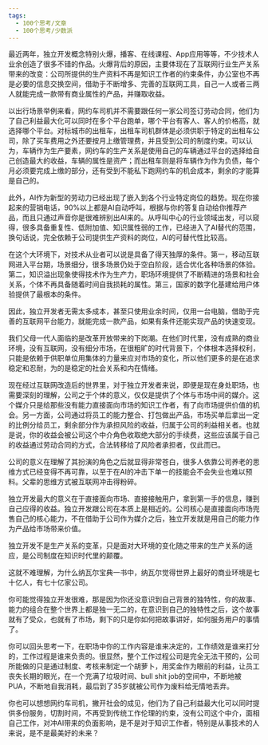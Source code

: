 ```yaml
---
tags:
  - 100个思考/文章
  - 100个思考/少数派
---
```


最近两年，独立开发概念特别火爆，播客、在线课程、App应用等等，不少技术人业余创造了很多不错的作品。火爆背后的原因，主要体现在了互联网行业生产关系带来的改变：公司所提供的生产资料不再是知识工作者的约束条件，办公室也不再是必要的信息交换空间，借助于不断增多、完善的互联网工具，自己一人或者三两人就能完成一款带有商业属性的产品，并赚取收益。

以出行场景举例来看，网约车司机并不需要跟任何一家公司签订劳动合同，他们为了自己利益最大化可以同时在多个平台跑单，哪个平台有客人、客人的价格高，就选择哪个平台。对标城市的出租车，出租车司机群体是必须供职于特定的出租车公司，除了买车费用之外还要按月上缴管理费，并且受到公司的制度约束。可以认为，车辆作为生产要素，网约车的生产关系是使用自己的车辆通过平台的选择给自己创造最大的收益，车辆的属性是资产；而出租车则是将车辆作为作为负债，每个月必须要完成上缴的部分，还有受到不能私下跑网约车的机会成本，剩余的才能算是自己的。

此外，AI作为新型的劳动力已经出现了嵌入到各个行业特定岗位的趋势。现在你接起来的营销电话，90%以上都是AI自动呼叫，根据与你的答复自动给你推荐产品，而且只通过声音你是很难辨别出AI来的。从呼叫中心的行业领域出发，可以窥得，很多具备重复性、低附加值、知识属性弱的工作，已经进入了AI替代的范围，换句话说，完全依赖于公司提供生产资料的岗位，AI的可替代性比较高。

在这个大环境下，对技术从业者可以说是具备了得天独厚的条件。第一，移动互联网进入平台期，场景细分，很多场景仍处于空白阶段，适合优化各种场景的体验。第二，知识溢出现象使得技术作为生产力，职场环境提供了不断精进的场景和社会关系，个体不再具备随着时间自我损耗的属性。第三，国家的数字化基建给用户体验提供了最根本的条件。

因此，独立开发者无需太多成本，甚至只使用业余时间，仅用一台电脑，借助于完善的互联网平台能力，就能完成一款产品，如果有条件还能实现产品的快速变现。

我们父母一代人面临的是改革开放带来的下岗潮。在他们时代里，没有成熟的商业环境，没有互联网，没有细分市场，在很粗旷的时代背景下，个体根本选择权利，只能是依赖于供职单位用集体的力量来应对市场的变化，所以他们更多的是在追求稳定和忍耐，为的是稳定的社会关系和内在情绪。

现在经过互联网改造后的世界里，对于独立开发者来说，即便是现在身处职场，也需要深刻的理解，公司之于个体的意义，仅仅是提供了个体与市场中间的媒介。这个媒介只是给那些没有能力直接面向市场的知识工作者，有了向市场提供价值的机会。另一方面，公司通过将员工的能力整合、打包做出产品，市场买单后拿出一定的比例分给员工，剩余部分作为承担风险的收益，归属于公司的利益相关者。也就是说，你的收益会被公司这个中介角色收取绝大部分的手续费，这些应该属于自己的收益通过劳动合同的方式，合法转移给了风险者承担者，仅此而已。

公司的意义在理解了其扮演的角色之后就显得非常苍白，很多人依靠公司养老的思维方式已经变得不再可靠，以至于在AI的冲击下单一的技能会不会失业也难以预料。父辈的思维方式被互联网冲击得粉碎。

独立开发最大的意义在于直接面向市场、直接接触用户，拿到第一手的信息，赚到自己应得的收益。独立开发跟公司在本质上是相近的。公司核心是直接面向市场兜售自己的核心能力，不在借助于公司作为媒介之后，独立开发就是用自己的能力作为产品给市场带来价值。

独立开发不是生产关系的变革，只是面对大环境的变化随之带来的生产关系的适应，是公司制度在知识时代里的颠覆。

这就不难理解，为什么纳瓦尔宝典一书中，纳瓦尔觉得世界上最好的商业环境是七十亿人，有七十亿家公司。

你可能觉得独立开发很难，那是因为你还没意识到自己背景的独特性，你的故事、能力的组合在整个世界上都是独一无二的，在意识到自己的独特性之后，这个故事就有了受众，也就有了市场，剩下的只是你如何把故事讲好，如何服务用户的事情了。

你可以回头思考一下，在职场中你的工作内容是谁来决定的，工作绩效是谁来打分的，工作过程是谁来负责的。很显然，整个工作过程公司是完全无法干预的，公司所能做的只是通过制度、考核来制定一个胡萝卜，用奖金作为眼前的利益，让员工丧失长期的眼光，在一个充满了垃圾时间、bull shit job的空间中，不断地被PUA，不断地自我消耗，最后到了35岁就被公司作为废料给无情地丢弃。

你也可以想想网约车司机，撇开社会的成见，他们为了自己利益最大化可以同时提供多份服务，切割时间，不再受到传统工作伦理的约束，没有公司这个中介，面相自己工作，对冲AI带来的负面影响，是不是对于知识工作者，特别是从事技术的人来说，是不是最美好的未来？
